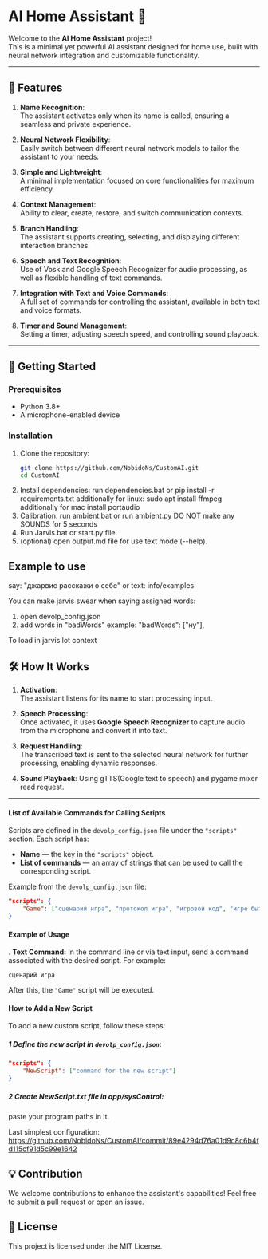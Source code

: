 # AI Home Assistant 🚀

Welcome to the **AI Home Assistant** project!  
This is a minimal yet powerful AI assistant designed for home use, built with neural network integration and customizable functionality.

---

## 🌟 Features

1. **Name Recognition**:  
   The assistant activates only when its name is called, ensuring a seamless and private experience.

2. **Neural Network Flexibility**:  
   Easily switch between different neural network models to tailor the assistant to your needs.

3. **Simple and Lightweight**:  
   A minimal implementation focused on core functionalities for maximum efficiency.

4. **Context Management**:  
   Ability to clear, create, restore, and switch communication contexts.

5. **Branch Handling**:  
   The assistant supports creating, selecting, and displaying different interaction branches.

6. **Speech and Text Recognition**:  
   Use of Vosk and Google Speech Recognizer for audio processing, as well as flexible handling of text commands.

7. **Integration with Text and Voice Commands**:  
   A full set of commands for controlling the assistant, available in both text and voice formats.

8. **Timer and Sound Management**:  
   Setting a timer, adjusting speech speed, and controlling sound playback.

---

## 🚀 Getting Started

### Prerequisites

- Python 3.8+
- A microphone-enabled device

### Installation

1. Clone the repository:
   ```bash
   git clone https://github.com/NobidoNs/CustomAI.git
   cd CustomAI
   ```
2. Install dependencies:
   run dependencies.bat
   or
   pip install -r requirements.txt
   additionally for linux: sudo apt install ffmpeg
   additionally for mac install portaudio
3. Calibration:
   run ambient.bat
   or
   run ambient.py
   DO NOT make any SOUNDS for 5 seconds
4. Run Jarvis.bat or start.py file.
5. (optional) open output.md file for use text mode (--help).

## Example to use

say: "джарвис расскажи о себе"
or
text: info/examples

You can make jarvis swear when saying assigned words:
   1. open devolp_config.json 
   2. add words in "badWords"
example: "badWords": ["ну"],

To load in jarvis lot context

## 🛠️ How It Works

1. **Activation**:  
   The assistant listens for its name to start processing input.

2. **Speech Processing**:  
   Once activated, it uses **Google Speech Recognizer** to capture audio from the microphone and convert it into text.

3. **Request Handling**:  
   The transcribed text is sent to the selected neural network for further processing, enabling dynamic responses.

4. **Sound Playback**:
   Using gTTS(Google text to speech) and pygame mixer read request.

---

#### **List of Available Commands for Calling Scripts**

Scripts are defined in the `devolp_config.json` file under the `"scripts"` section. Each script has:

- **Name** — the key in the `"scripts"` object.
- **List of commands** — an array of strings that can be used to call the corresponding script.

Example from the `devolp_config.json` file:

```json
"scripts": {
    "Game": ["сценарий игра", "протокол игра", "игровой код", "игре быть"]
}
```

#### **Example of Usage**

. **Text Command:**
In the command line or via text input, send a command associated with the desired script. For example:

```
сценарий игра
```

After this, the `"Game"` script will be executed.

#### **How to Add a New Script**

To add a new custom script, follow these steps:

##### 1 **Define the new script in `devolp_config.json`:**

```json
"scripts": {
    "NewScript": ["command for the new script"]
}
```

##### 2 **Create NewScript.txt file in app/sysControl:**

paste your program paths in it.

Last simplest configuration: https://github.com/NobidoNs/CustomAI/commit/89e4294d76a01d9c8c6b4fd115cf91d5c99e1642

## 💡 Contribution

We welcome contributions to enhance the assistant's capabilities! Feel free to submit a pull request or open an issue.

## 📝 License

This project is licensed under the MIT License.
